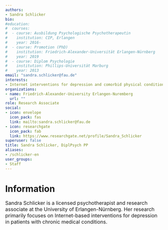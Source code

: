 ```yaml
---
authors:
- Sandra Schlicker
bio:
#education:
#  courses:
#  - course: Ausbildung Psychologische Psychotherapeutin
#    institution: CIP, Erlangen
#    year: 2016-
#  - course: Promotion (PhD)
#    institution: Friedrich-Alexander-Universität Erlangen-Nürnberg
#    year: 2019
#  - course: Diplom Psychologie
#    institution: Phillips-Universität Marburg
#    year: 2013
email: "sandra.schlicker@fau.de"
interests:
- Internet interventions for depression and comorbid physical conditions
organizations:
- name: Friedrich-Alexander-University Erlangen-Nuremberg
  url: ""
role: Research Associate
social:
- icon: envelope
  icon_pack: fas
  link: mailto:sandra.schlicker@fau.de
- icon: researchgate
  icon_pack: fab
  link: https://www.researchgate.net/profile/Sandra_Schlicker
superuser: false
title: Sandra Schlicker, DiplPsych PP
aliases:
- /schlicker-en
user_groups:
- Staff
---
```


# Information

<font size="3">

Sandra Schlicker is a licensed psychotherapist and research associate at the University of Erlangen-Nürnberg.
Her research primarily focuses on Internet-based interventions for depression in patients with chronic medical conditions.

</font>
